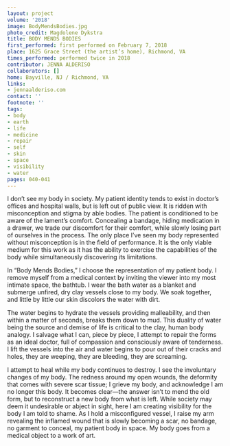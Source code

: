 ```yaml
---
layout: project
volume: '2018'
image: BodyMendsBodies.jpg
photo_credit: Magdolene Dykstra
title: BODY MENDS BODIES
first_performed: first performed on February 7, 2018
place: 1625 Grace Street (the artist’s home), Richmond, VA
times_performed: performed twice in 2018
contributor: JENNA ALDERISO
collaborators: []
home: Bayville, NJ / Richmond, VA
links:
- jennaalderiso.com
contact: ''
footnote: ''
tags:
- body
- earth
- life
- medicine
- repair
- self
- skin
- space
- visibility
- water
pages: 040-041
---
```




I don’t see my body in society. My patient identity tends to exist in doctor’s offices and hospital walls, but is left out of public view. It is ridden with misconception and stigma by able bodies. The patient is conditioned to be aware of the lament’s comfort. Concealing a bandage, hiding medication in a drawer, we trade our discomfort for their comfort, while slowly losing part of ourselves in the process. The only place I’ve seen my body represented without misconception is in the field of performance. It is the only viable medium for this work as it has the ability to exercise the capabilities of the body while simultaneously discovering its limitations.

In “Body Mends Bodies,” I choose the representation of my patient body. I remove myself from a medical context by inviting the viewer into my most intimate space, the bathtub. I wear the bath water as a blanket and submerge unfired, dry clay vessels close to my body. We soak together, and little by little our skin discolors the water with dirt.

The water begins to hydrate the vessels providing malleability, and then within a matter of seconds, breaks them down to mud. This duality of water being the source and demise of life is critical to the clay, human body analogy. I salvage what I can, piece by piece, I attempt to repair the forms as an ideal doctor, full of compassion and consciously aware of tenderness. I lift the vessels into the air and water begins to pour out of their cracks and holes, they are weeping, they are bleeding, they are screaming.

I attempt to heal while my body continues to destroy. I see the involuntary changes of my body. The redness around my open wounds, the deformity that comes with severe scar tissue; I grieve my body, and acknowledge I am no longer this body. It becomes clear—the answer isn’t to mend the old form, but to reconstruct a new body from what is left. While society may deem it undesirable or abject in sight, here I am creating visibility for the body I am told to shame. As I hold a misconfigured vessel, I raise my arm revealing the inflamed wound that is slowly becoming a scar, no bandage, no garment to conceal, my patient body in space. My body goes from a medical object to a work of art.
